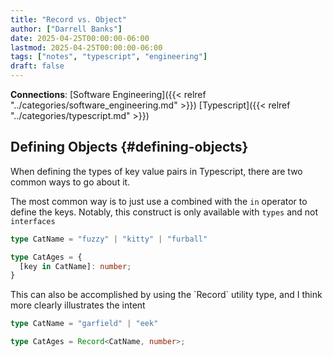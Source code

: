 ```yaml
---
title: "Record vs. Object"
author: ["Darrell Banks"]
date: 2025-04-25T00:00:00-06:00
lastmod: 2025-04-25T00:00:00-06:00
tags: ["notes", "typescript", "engineering"]
draft: false
---
```


**Connections**: [Software Engineering]({{< relref "../categories/software_engineering.md" >}}) [Typescript]({{< relref "../categories/typescript.md" >}})


## Defining Objects {#defining-objects}

When defining the types of key value pairs in Typescript, there are two
common ways to go about it.

The most common way is to just use a  combined with the `in`
operator to define the keys. Notably, this construct is only available
with `types` and not `interfaces`

```typescript
type CatName = "fuzzy" | "kitty" | "furball"

type CatAges = {
  [key in CatName]: number;
}
```

This can also be accomplished by using the \`Record\` utility type, and
I think more clearly illustrates the intent

```typescript
type CatName = "garfield" | "eek"

type CatAges = Record<CatName, number>;
```
